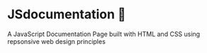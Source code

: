 # JSdocumentation 📄
A JavaScript Documentation Page built with HTML and CSS using repsonsive web design principles 
